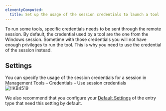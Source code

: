 ```yaml
---
eleventyComputed:
  title: Set up the usage of the session credentials to launch a tool
---
```

To run some tools, specific credentials needs to be sent through the remote session. By default, the credential used by a tool are the one from the Windows session. Sometime with those credentials you will not have enough privileges to run the tool. This is why you need to use the credential of the session instead.

## Settings

You can specify the usage of the session credentials for a session in Management Tools – Credentials – Use session credentials  
![!!KB4519](https://webdevolutions.azureedge.net/docs/en/kb/KB4519.png)  

We also recommend that you configure your [Default Settings](/rdm/windows/commands/file/templates/default-settings/) of the entry type that need this setting by default.
